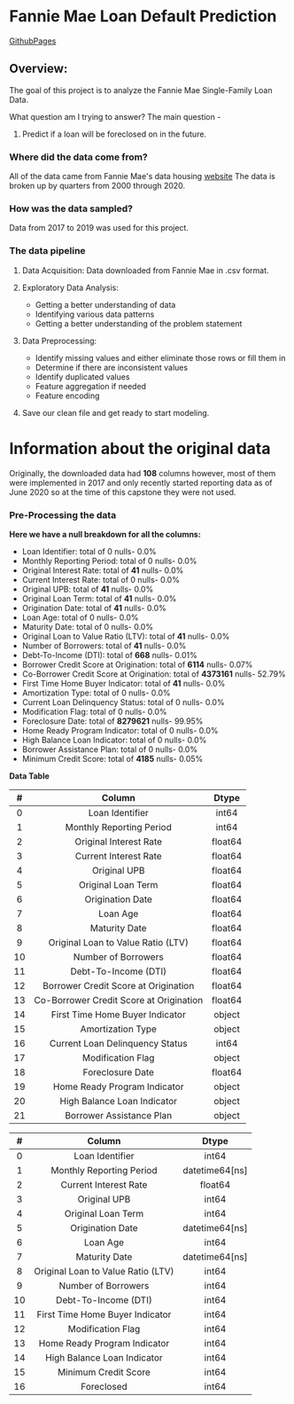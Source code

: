 # Fannie Mae Loan Default Prediction





[GithubPages](https://raulcpena.github.io/classification_analysis/)

## Overview:
The goal of this project is to analyze the Fannie Mae Single-Family Loan Data.

What question am I trying to answer?
The main question -

1. Predict if a loan will be foreclosed on in the future.

### Where did the data come from?
All of the data came from Fannie Mae's data housing [website]( https://capitalmarkets.fanniemae.com/tools-applications/data-dynamics)
The data is broken up by quarters from 2000 through 2020. 

### How was the data sampled?
Data from 2017 to 2019 was used for this project.

### The data pipeline

1. Data Acquisition: Data downloaded from Fannie Mae in .csv format.
2. Exploratory Data Analysis:
   * Getting a better understanding of data
   * Identifying various data patterns
   * Getting a better understanding of the problem statement

3. Data Preprocessing: 
   * Identify missing values and either eliminate those rows or fill them in
   * Determine if there are inconsistent values
   * Identify duplicated values
   * Feature aggregation if needed
   * Feature encoding

4. Save our clean file and get ready to start modeling.

# Information about the original data

Originally, the downloaded data had **108** columns however, most of them were implemented in 2017 and only recently started reporting data as of June 2020 so at the time of this capstone they were not used.

### Pre-Processing the data

**Here we have a null breakdown for all the columns:**

- Loan Identifier: total of 0 nulls- 0.0%
- Monthly Reporting Period: total of 0 nulls- 0.0%
- Original Interest Rate: total of **41** nulls- 0.0%
- Current Interest Rate: total of 0 nulls- 0.0%
- Original UPB: total of **41** nulls- 0.0%
- Original Loan Term: total of **41** nulls- 0.0%
- Origination Date: total of **41** nulls- 0.0%
- Loan Age: total of 0 nulls- 0.0%
- Maturity Date: total of 0 nulls- 0.0%
- Original Loan to Value Ratio (LTV): total of **41** nulls- 0.0%
- Number of Borrowers: total of **41** nulls- 0.0%
- Debt-To-Income (DTI): total of **668** nulls- 0.01%
- Borrower Credit Score at Origination: total of **6114** nulls- 0.07%
- Co-Borrower Credit Score at Origination: total of **4373161** nulls- 52.79%
- First Time Home Buyer Indicator: total of **41** nulls- 0.0%
- Amortization Type: total of 0 nulls- 0.0%
- Current Loan Delinquency Status: total of 0 nulls- 0.0%
- Modification Flag: total of 0 nulls- 0.0%
- Foreclosure Date: total of **8279621** nulls- 99.95%
- Home Ready Program Indicator: total of 0 nulls- 0.0%
- High Balance Loan Indicator: total of 0 nulls- 0.0%
- Borrower Assistance Plan: total of 0 nulls- 0.0%
- Minimum Credit Score: total of **4185** nulls- 0.05%

**Data Table**

|  #   |                 Column                  |  Dtype  |
| :--: | :-------------------------------------: | :-----: |
|  0   |             Loan Identifier             |  int64  |
|  1   |        Monthly Reporting Period         |  int64  |
|  2   |         Original Interest Rate          | float64 |
|  3   |          Current Interest Rate          | float64 |
|  4   |              Original UPB               | float64 |
|  5   |           Original Loan Term            | float64 |
|  6   |            Origination Date             | float64 |
|  7   |                Loan Age                 | float64 |
|  8   |              Maturity Date              | float64 |
|  9   |   Original Loan to Value Ratio (LTV)    | float64 |
|  10  |           Number of Borrowers           | float64 |
|  11  |          Debt-To-Income (DTI)           | float64 |
|  12  |  Borrower Credit Score at Origination   | float64 |
|  13  | Co-Borrower Credit Score at Origination | float64 |
|  14  |     First Time Home Buyer Indicator     | object  |
|  15  |            Amortization Type            | object  |
|  16  |     Current Loan Delinquency Status     |  int64  |
|  17  |            Modification Flag            | object  |
|  18  |            Foreclosure Date             | float64 |
|  19  |      Home Ready Program Indicator       | object  |
|  20  |       High Balance Loan Indicator       | object  |
|  21  |        Borrower Assistance Plan         | object  |





















|  #   |               Column               |     Dtype      |
| :--: | :--------------------------------: | :------------: |
|  0   |          Loan Identifier           |     int64      |
|  1   |      Monthly Reporting Period      | datetime64[ns] |
|  2   |       Current Interest Rate        |    float64     |
|  3   |            Original UPB            |     int64      |
|  4   |         Original Loan Term         |     int64      |
|  5   |          Origination Date          | datetime64[ns] |
|  6   |              Loan Age              |     int64      |
|  7   |           Maturity Date            | datetime64[ns] |
|  8   | Original Loan to Value Ratio (LTV) |     int64      |
|  9   |        Number of Borrowers         |     int64      |
|  10  |        Debt-To-Income (DTI)        |     int64      |
|  11  |  First Time Home Buyer Indicator   |     int64      |
|  12  |         Modification Flag          |     int64      |
|  13  |    Home Ready Program Indicator    |     int64      |
|  14  |    High Balance Loan Indicator     |     int64      |
|  15  |        Minimum Credit Score        |     int64      |
|  16  |             Foreclosed             |     int64      |
